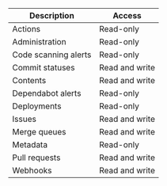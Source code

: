 | Description          | Access         |
| -------------------- | -------------- |
| Actions              | Read-only      |
| Administration       | Read-only      |
| Code scanning alerts | Read-only      |
| Commit statuses      | Read and write |
| Contents             | Read and write |
| Dependabot alerts    | Read-only      |
| Deployments          | Read-only      |
| Issues               | Read and write |
| Merge queues         | Read and write |
| Metadata             | Read-only      |
| Pull requests        | Read and write |
| Webhooks             | Read and write |
